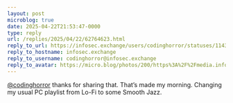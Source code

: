 ```yaml
---
layout: post
microblog: true
date: 2025-04-22T21:53:47-0000
type: reply
url: /replies/2025/04/22/62764623.html
reply_to_url: https://infosec.exchange/users/codinghorror/statuses/114383382827794251
reply_to_hostname: infosec.exchange
reply_to_username: codinghorror@infosec.exchange
reply_to_avatar: https://micro.blog/photos/200/https%3A%2F%2Fmedia.infosec.exchange%2Finfosec.exchange%2Faccounts%2Favatars%2F109%2F735%2F047%2F595%2F667%2F777%2Foriginal%2F1a04d33194c11c89.png
---
```

<p><span class="h-card"><a href="https://micro.blog/codinghorror@infosec.exchange" class="u-url mention">@codinghorror</a></span> thanks for sharing that. That’s made my morning. Changing my usual PC playlist from Lo-Fi to some Smooth Jazz.</p>
